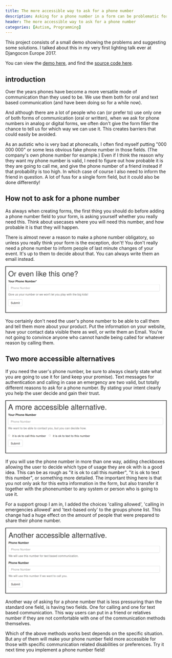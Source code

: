 ```yaml
---
title: The more accessible way to ask for a phone number
description: Asking for a phone number in a form can be problematic for users.
header: The more accessible way to ask for a phone number
categories: [Autism, Programming]
---
```


This project consists of a small demo showing the problems and suggesting some solutions. I talked about this in my very first lighting talk ever at Djangocon Europe 2017.

You can view the [demo here](https://aspigirlcodes.github.io/accessiblephone/), and find the [source code here](https://github.com/aspigirlcodes/accessiblephone).

## introduction

Over the years phones have become a more versatile mode of communication than they used to be. We use them both for oral and text based communication (and have been doing so for a while now).

And although there are a lot of people who can (or prefer to) use only one of both forms of communication (oral or written), when we ask for phone numbers in analog or digital forms, we often don't give the form filler the chance to tell us for which way we can use it. This creates barriers that could easily be avoided.

As an autistic who is very bad at phonecalls, I often find myself putting "000 000 000" or some less obvious fake phone number in those fields. (The company's own phone number for example.) Even if I think the reason why they want my phone number is valid, I need to figure out how probable it is they are going to call me, and give the phone number of a friend instead if that probability is too high. In which case of course I also need to inform the friend in question. A lot of fuss for a single form field, but it could also be done differently!

## How not to ask for a phone number

As always when creating forms, the first thing you should do before adding a phone number field to your form, is asking yourself whether you really need this. Think about usecases where you will need this number, and how probable it is that they will happen.

There is almost never a reason to make a phone number obligatory, so unless you really think your form is the exception, don't! You don't really need a phone number to inform people of last minute changes of your event. It's up to them to decide about that. You can always write them an email instead.

![Screenshot of a phone number field with an asterix in the label. The help text says: Give us your number or we won't let you play with the big kids!](img/not_accessible.png "Non-accessible way of asking for a phone number")

You certainly don't need the user's phone number to be able to call them and tell them more about your product. Put the information on your website, have your contact data visible there as well, or write them an Email. You're not going to convince anyone who cannot handle being called for whatever reason by calling them.

## Two more accessible alternatives

If you need the user's phone number, be sure to always clearly state what you are going to use it for (and keep your promise). Text messages for authentication and calling in case an emergency are two valid, but totally different reasons to ask for a phone number. By stating your intent clearly you help the user decide and gain their trust.

![Screenshot of a phone number field with two checkboxes underneith. One says it is ok to call this number, the othere it is ok to text to this number, both are unchecked. the help text says We want to be able to contact you, but you can decide how.](img/accessible_1.png "accessible way of asking for a phone number with checkboxes.")

If you will use the phone number in more than one way, adding checkboxes allowing the user to decide which type of usage they are ok with is a good idea. This can be as rough as "it is ok to call this number", "it is ok to text this number", or something more detailed. The important thing here is that you not only ask for this extra information in the form, but also transfer it together with the phonenumber to any system or person who is going to use it.

For a support group I am in, I added the choices 'calling allowed', 'calling in emergencies allowed' and 'text-based only' to the groups phone list. This change had a huge effect on the amount of people that were prepared to share their phone number.

![Screenshot of two phone number fields. The first help text says: We will use this number for text based communication. The second one say We will use this number if we want to call you.](img/accessible_2.png "accessible way of asking for a phone number in two fields.")

Another way of asking for a phone number that is less pressuring than the standard one field, is having two fields. One for calling and one for text based communication. This way users can put in a friend or relatives number if they are not comfortable with one of the communication methods themselves.

Which of the above methods works best depends on the specific situation. But any of them will make your phone number field more accessible for those with specific communication related disabilities or preferences. Try it next time you implement a phone number field!
